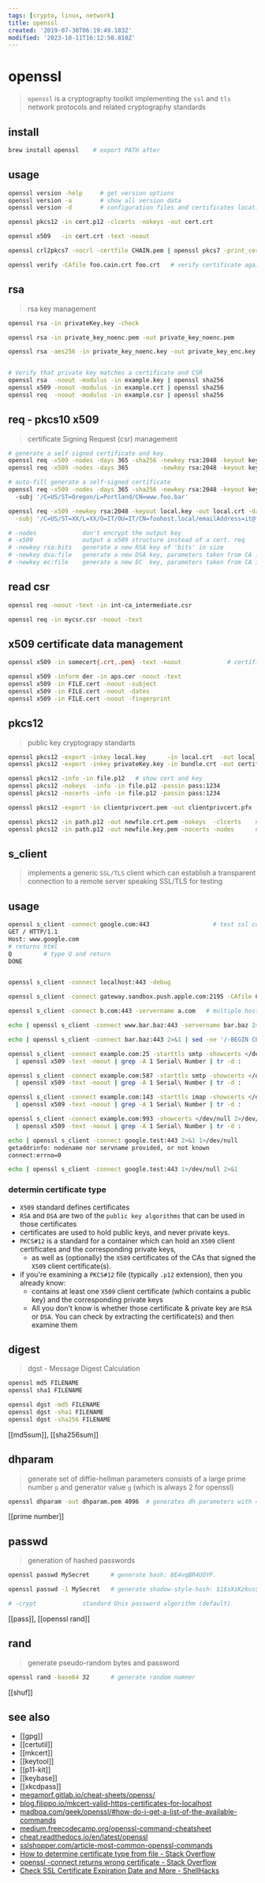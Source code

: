 ```yaml
---
tags: [crypto, linux, network]
title: openssl
created: '2019-07-30T06:19:49.183Z'
modified: '2023-10-11T16:12:50.810Z'
---
```


# openssl

> `openssl` is a cryptography toolkit implementing the `ssl` and `tls` network protocols and related cryptography standards

## install

```sh
brew install openssl    # export PATH after
```

## usage

```sh
openssl version -help     # get version options
openssl version -a        # show all version data
openssl version -d        # configuration files and certificates location

openssl pkcs12 -in cert.p12 -clcerts -nokeys -out cert.crt

openssl x509   -in cert.crt -text -noout

openssl crl2pkcs7 -nocrl -certfile CHAIN.pem | openssl pkcs7 -print_certs -text -noout

openssl verify -CAfile foo.cain.crt foo.crt   # verify certificate against CAfile => foo.crt: OK
```

## rsa 

> rsa key management

```sh
openssl rsa -in privateKey.key -check

openssl rsa -in private_key_noenc.pem -out private_key_noenc.pem          # remove passphrase

openssl rsa -aes256 -in private_key_noenc.key -out private_key_enc.key    


# Verify that private key matches a certificate and CSR
openssl rsa  -noout -modulus -in example.key | openssl sha256
openssl x509 -noout -modulus -in example.crt | openssl sha256
openssl req  -noout -modulus -in example.csr | openssl sha256
```

## req - pkcs10 x509 

> certificate Signing Request (csr) management

```sh
# generate a self-signed certificate and key
openssl req -x509 -nodes -days 365 -sha256 -newkey rsa:2048 -keyout key.pem -out cert.pem
openssl req -x509 -nodes -days 365         -newkey rsa:2048 -keyout key.pem -out cert.pem

# auto-fill generate a self-signed certificate
openssl req -x509 -nodes -days 365 -sha256 -newkey rsa:2048 -keyout key.pem -out cert.pem
  -subj '/C=US/ST=Oregon/L=Portland/CN=www.foo.bar'

openssl req -x509 -newkey rsa:2048 -keyout local.key -out local.crt -days 90 \
  -subj '/C=US/ST=XX/L=XX/O=IT/OU=IT/CN=foohost.local/emailAddress=it@foohost.net'

# -nodes             don't encrypt the output key
# -x509              output a x509 structure instead of a cert. req
# -newkey rsa:bits   generate a new RSA key of 'bits' in size
# -newkey dsa:file   generate a new DSA key, parameters taken from CA in 'file'
# -newkey ec:file    generate a new EC  key, parameters taken from CA in 'file'
```

## read csr

```sh
openssl req -noout -text -in int-ca_intermediate.csr

openssl req -in mycsr.csr -noout -text
```

## x509 certificate data management

```sh
openssl x509 -in somecert{.crt,.pem} -text -noout             # certificate-information from file

openssl x509 -inform der -in aps.cer -noout -text
openssl x509 -in FILE.cert -noout -subject
openssl x509 -in FILE.cert -noout -dates
openssl x509 -in FILE.cert -noout -fingerprint
```

## pkcs12

> public key cryptograpy standarts

```sh
openssl pkcs12 -export -inkey local.key      -in local.crt  -out local.pfx          # generate pkcs12
openssl pkcs12 -export -inkey privateKey.key -in bundle.crt -out certificate.pfx

openssl pkcs12 -info -in file.p12   # show cert and key
openssl pkcs12 -nokeys  -info -in file.p12 -passin pass:1234             # show only certificate
openssl pkcs12 -nocerts -info -in file.p12 -passin pass:1234             # show only certificate

openssl pkcs12 -export -in clientprivcert.pem -out clientprivcert.pfx     # convert PEM to PKCS12

openssl pkcs12 -in path.p12 -out newfile.crt.pem -nokeys  -clcerts    # extract certificate
openssl pkcs12 -in path.p12 -out newfile.key.pem -nocerts -nodes      # extract key
```

## s_client

> implements a generic `SSL/TLS` client which can establish a transparent connection to a remote server speaking SSL/TLS for testing

## usage
```sh
openssl s_client -connect google.com:443                  # test ssl connection
GET / HTTP/1.1
Host: www.google.com
# returns html
Q         # type Q and return
DONE


openssl s_client -connect localhost:443 -debug

openssl s_client -connect gateway.sandbox.push.apple.com:2195 -CAfile CA/entrust_2048_ca.cer -debug -showcerts  -cert newfile.pem

openssl s_client -connect b.com:443 -servername a.com   # multiple hosts on the same IP address and you need to use Server Name Indication (SNI) to access this site

echo | openssl s_client -connect www.bar.baz:443 -servername bar.baz 2>/dev/null | openssl x509 -noout -dates

echo | openssl s_client -connect bar.baz:443 2>&1 | sed -ne '/-BEGIN CERTIFICATE-/,/-END CERTIFICATE-/p'    # retrieve remote certificate

openssl s_client -connect example.com:25 -starttls smtp -showcerts </dev/null 2>/dev/null   \
  | openssl x509 -text -noout | grep -A 1 Serial\ Number | tr -d :

openssl s_client -connect example.com:587 -starttls smtp -showcerts </dev/null 2>/dev/null  \
  | openssl x509 -text -noout | grep -A 1 Serial\ Number | tr -d :

openssl s_client -connect example.com:143 -starttls imap -showcerts </dev/null 2>/dev/null  \
  | openssl x509 -text -noout | grep -A 1 Serial\ Number | tr -d :

openssl s_client -connect example.com:993 -showcerts </dev/null 2>/dev/null \
  | openssl x509 -text -noout | grep -A 1 Serial\ Number | tr -d :

echo | openssl s_client -connect google.test:443 2>&1 1>/dev/null
getaddrinfo: nodename nor servname provided, or not known
connect:errno=0

echo | openssl s_client -connect google.test:443 1>/dev/null 2>&1
```

### determin certificate type

- `X509` standard defines certificates
- `RSA` and `DSA` are two of the `public key algorithms` that can be used in those certificates
- certificates are used to hold public keys, and never private keys.
- `PKCS#12` is a standard for a container which can hold an `X509` client certificates and the corresponding private keys,
  - as well as (optionally) the `X509` certificates of the CAs that signed the `X509` client certificate(s).
- if you're examining a `PKCS#12` file (typically `.p12` extension), then you already know:
  - contains at least one `X509` client certificate (which contains a public key) and the corresponding private keys
  - All you don't know is whether those certificate & private key are `RSA` or `DSA`. You can check by extracting the certificate(s) and then examine them

## digest

> dgst - Message Digest Calculation

```sh
openssl md5 FILENAME
openssl sha1 FILENAME

openssl dgst -md5 FILENAME
openssl dgst -sha1 FILENAME
openssl dgst -sha256 FILENAME
```

[[md5sum]], [[sha256sum]]

## dhparam

> generate set of diffie-hellman parameters 
> consists of a large prime number `p` and  generator value `g` (which is always 2 for openssl)

```sh
openssl dhparam -out dhparam.pem 4096  # generates dh parameters with 4096 bit
```

[[prime number]]

## passwd

> generation of hashed passwords

```sh
openssl passwd MySecret      # generate hash: 8E4vqBR4UOYF.

openssl passwd -1 MySecret   # generate shadow-style-hash: $1$sXiKzkus$haDZ9JpVrRHBznY5OxB82.

# -crypt             standard Unix password algorithm (default)
```

[[pass]], [[openssl rand]]


## rand

> generate pseudo-random bytes and password

```sh
openssl rand -base64 32      # generate random numner
```

[[shuf]]


## see also

- [[gpg]]
- [[certutil]]
- [[mkcert]]
- [[keytool]]
- [[p11-kit]]
- [[keybase]]
- [[xkcdpass]]
- [megamorf.gitlab.io/cheat-sheets/openss/](https://megamorf.gitlab.io/cheat-sheets/openssl/)
- [blog.filippo.io/mkcert-valid-https-certificates-for-localhost](https://blog.filippo.io/mkcert-valid-https-certificates-for-localhost/)
- [madboa.com/geek/openssl/#how-do-i-get-a-list-of-the-available-commands](https://www.madboa.com/geek/openssl/#how-do-i-get-a-list-of-the-available-commands)
- [medium.freecodecamp.org/openssl-command-cheatsheet](https://medium.freecodecamp.org/openssl-command-cheatsheet-b441be1e8c4a)
- [cheat.readthedocs.io/en/latest/openssl](https://cheat.readthedocs.io/en/latest/openssl.html)
- [sslshopper.com/article-most-common-openssl-commands](https://www.sslshopper.com/article-most-common-openssl-commands.html)
- [How to determine certificate type from file - Stack Overflow](http://stackoverflow.com/questions/1722181/how-to-determine-certificate-type-from-file)
- [openssl -connect returns wrong certificate - Stack Overflow](http://stackoverflow.com/a/24615393)
- [Check SSL Certificate Expiration Date and More - ShellHacks](http://www.shellhacks.com/en/HowTo-Check-SSL-Certificate-Expiration-Date-from-the-Linux-Shell)
